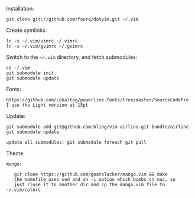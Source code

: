 Installation:

    git clone git://github.com/fourq/dotvim.git ~/.vim

Create symlinks:

    ln -s ~/.vim/vimrc ~/.vimrc
    ln -s ~/.vim/gvimrc ~/.gvimrc

Switch to the `~/.vim` directory, and fetch submodules:

    cd ~/.vim
    git submodule init
    git submodule update

Fonts:

    https://github.com/Lokaltog/powerline-fonts/tree/master/SourceCodePro
    I use the Light version at 15pt

Update:

    git submodule add git@github.com:bling/vim-airline.git bundle/airline
    git submodule update

    update all submodules: git submodule foreach git pull

Theme:

    mango:

	   git clone https://github.com/goatslacker/mango.vim && make
	   the makefile uses sed and an -i option which bombs on mac, so
	   just close it to another dir and cp the mango.vim file to ~/.vim/colors
